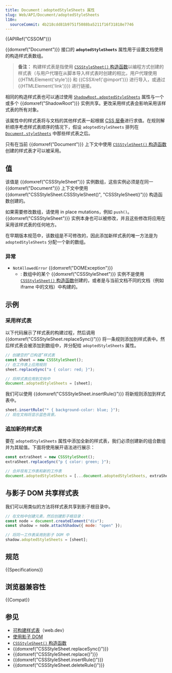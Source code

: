 ```yaml
---
title: Document：adoptedStyleSheets 属性
slug: Web/API/Document/adoptedStyleSheets
l10n:
  sourceCommit: 4b218cdd81b9751f5088ba5211f16f31818e7746
---
```


{{APIRef("CSSOM")}}

{{domxref("Document")}} 接口的 **`adoptedStyleSheets`** 属性用于设置文档使用的构造样式表数组。

> **备注：** 构建样式表是指使用 [`CSSStyleSheet()` 构造函数](/zh-CN/docs/Web/API/CSSStyleSheet/CSSStyleSheet)以编程方式创建的样式表（与用户代理在从脚本导入样式表时创建的相比，用户代理使用 {{HTMLElement('style')}} 和 {{CSSXref('@import')}} 进行导入，或通过 {{HTMLElement('link')}}) 进行链接。

相同的构造样式表也可以通过使用 [`ShadowRoot.adoptedStyleSheets`](/zh-CN/docs/Web/API/ShadowRoot/adoptedStyleSheets) 属性与一个或多个 {{domxref("ShadowRoot")}} 实例共享。更改采用样式表会影响采用该样式表的所有对象。

该属性中的样式表将与文档的其他样式表一起根据 [CSS 层叠](/zh-CN/docs/Web/CSS/Cascade)进行求值。在规则解析顺序考虑样式表顺序的情况下，假设 `adoptedStyleSheets` 排列在 [`Document.styleSheets`](/zh-CN/docs/Web/API/Document/styleSheets) 中那些样式表之后。

只有在当前 {{domxref("Document")}} 上下文中使用 [`CSSStyleSheet()` 构造函数](/zh-CN/docs/Web/API/CSSStyleSheet/CSSStyleSheet) 创建的样式表才可以被采用。

## 值

该值是 {{domxref("CSSStyleSheet")}} 实例数组，这些实例必须是在同一 {{domxref("Document")}} 上下文中使用 {{domxref("CSSStyleSheet.CSSStyleSheet()", "CSSStyleSheet()")}} 构造函数创建的。

如果需要修改数组，请使用 in place mutations，例如 `push()`。{{domxref("CSSStyleSheet")}} 实例本身也可以被修改，并且这些修改将应用在采用该样式表的任何地方。

在早期版本规范中，该数组是不可修改的，因此添加新样式表的唯一方法是为 `adoptedStyleSheets` 分配一个新的数组。

### 异常

- `NotAllowedError` {{domxref("DOMException")}}
  - : 数组中的某个 {{domxref("CSSStyleSheet")}} 实例不是使用 [`CSSStyleSheet()` 构造函数](/zh-CN/docs/Web/API/CSSStyleSheet/CSSStyleSheet)创建的，或者是与当前文档不同的文档（例如 iframe 中的文档）中构建的。

## 示例

### 采用样式表

以下代码展示了样式表的构建过程，然后调用 {{domxref("CSSStyleSheet.replaceSync()")}} 将一条规则添加到样式表中。然后样式表会被添加到数组中，并分配给 `adoptedStyleSheets` 属性。

```js
// 创建空的“已构造”样式表
const sheet = new CSSStyleSheet();
// 在工作表上应用规则
sheet.replaceSync("a { color: red; }");

// 将样式表应用到文档中
document.adoptedStyleSheets = [sheet];
```

我们可以使用 {{domxref("CSSStyleSheet.insertRule()")}} 将新规则添加到样式表中。

```js
sheet.insertRule("* { background-color: blue; }");
// 现在文档将显示蓝色背景。
```

### 追加新的样式表

要在 `adoptedStyleSheets` 属性中添加全新的样式表，我们必须创建新的组合数组并为其赋值。下面将使用展开语法进行展示：

```js
const extraSheet = new CSSStyleSheet();
extraSheet.replaceSync("p { color: green; }");

// 合并现有工作表和新的工作表
document.adoptedStyleSheets = [...document.adoptedStyleSheets, extraSheet];
```

## 与影子 DOM 共享样式表

我们可以用类似的方法将样式表共享到影子根目录中。

```js
// 在文档中创建元素，然后创建影子根目录：
const node = document.createElement("div");
const shadow = node.attachShadow({ mode: "open" });

// 将同一工作表采用到影子 DOM 中
shadow.adoptedStyleSheets = [sheet];
```

## 规范

{{Specifications}}

## 浏览器兼容性

{{Compat}}

## 参见

- [可构建样式表](https://web.dev/articles/constructable-stylesheets)（web.dev）
- [使用影子 DOM](/zh-CN/docs/Web/API/Web_components/Using_shadow_DOM)
- [`CSSStyleSheet()` 构造函数](/zh-CN/docs/Web/API/CSSStyleSheet/CSSStyleSheet)
- {{domxref("CSSStyleSheet.replaceSync()")}}
- {{domxref("CSSStyleSheet.replace()")}}
- {{domxref("CSSStyleSheet.insertRule()")}}
- {{domxref("CSSStyleSheet.deleteRule()")}}
